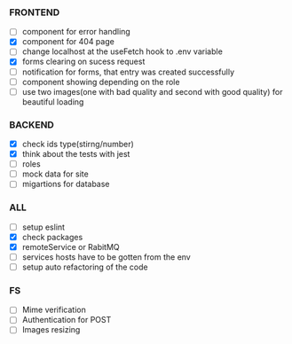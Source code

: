 ### FRONTEND
- [ ] component for error handling
- [X] component for 404 page
- [ ] change localhost at the useFetch hook to .env variable
- [X] forms clearing on sucess request
- [ ] notification for forms, that entry was created successfully
- [ ] component showing depending on the role
- [ ] use two images(one with bad quality and second with good quality) for beautiful loading

### BACKEND
- [X] check ids type(stirng/number)
- [X] think about the tests with jest
- [ ] roles
- [ ] mock data for site
- [ ] migartions for database

### ALL 
- [ ] setup eslint
- [X] check packages
- [X] remoteService or RabitMQ
- [ ] services hosts have to be gotten from the env
- [ ] setup auto refactoring of the code

### FS
- [ ] Mime verification
- [ ] Authentication for POST
- [ ] Images resizing